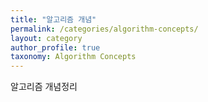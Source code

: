 ```yaml
---
title: "알고리즘 개념"
permalink: /categories/algorithm-concepts/
layout: category
author_profile: true
taxonomy: Algorithm Concepts
---
```


알고리즘 개념정리
